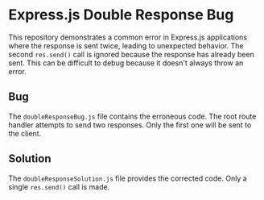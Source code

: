 # Express.js Double Response Bug
This repository demonstrates a common error in Express.js applications where the response is sent twice, leading to unexpected behavior. The second `res.send()` call is ignored because the response has already been sent.  This can be difficult to debug because it doesn't always throw an error.

## Bug
The `doubleResponseBug.js` file contains the erroneous code. The root route handler attempts to send two responses. Only the first one will be sent to the client.

## Solution
The `doubleResponseSolution.js` file provides the corrected code.  Only a single `res.send()` call is made.